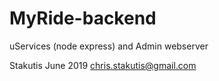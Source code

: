 # MyRide-backend
uServices (node express) and Admin webserver

Stakutis June 2019
chris.stakutis@gmail.com
